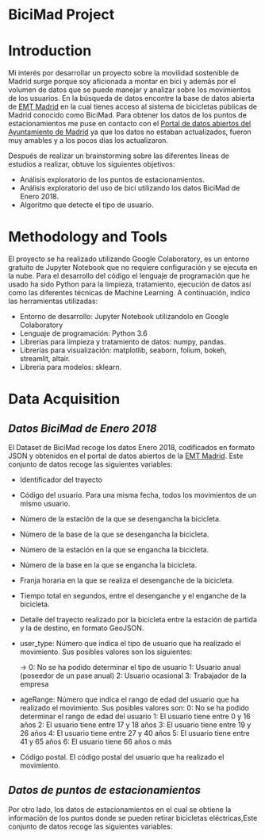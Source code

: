 # BiciMad Project

# Introduction
Mi interés por desarrollar un proyecto sobre la movilidad sostenible de Madrid surge porque soy aficionada a montar en bici y además por el volumen de datos que se puede manejar y analizar sobre los movimientos de los usuarios. En la búsqueda de datos encontre la base de datos abierta de [EMT Madrid](https://opendata.emtmadrid.es/Datos-estaticos/Datos-generales-(1)) en la cual tienes acceso al sistema de bicicletas públicas de Madrid conocido como BiciMad. Para obtener los datos de los puntos de estacionamientos me puse en contacto con el [Portal de datos abiertos del Ayuntamiento de Madrid](https://datos.madrid.es/sites/v/index.jsp?vgnextoid=e9b2a4059b4b7410VgnVCM2000000c205a0aRCRD&vgnextchannel=374512b9ace9f310VgnVCM100000171f5a0aRCRD) ya que los datos no estaban actualizados, fueron muy amables y a los pocos días los actualizaron. 

Después de realizar un brainstorming sobre las diferentes líneas de estudios a realizar, obtuve los siguientes objetivos:

- Análisis exploratorio de los puntos de estacionamientos.
- Análisis exploratorio del uso de bici utilizando los datos BiciMad de Enero 2018.
- Algoritmo que detecte el tipo de usuario.

# Methodology and Tools
El proyecto se ha realizado utilizando Google Colaboratory, es un entorno gratuito de Jupyter Notebook que no requiere configuración y se ejecuta en la nube. Para el desarrollo del código el lenguaje de programación que he usado ha sido Python para la limpieza, tratamiento, ejecución de datos así como las diferentes técnicas de Machine Learning. A continuación, indico las herramientas utilizadas:

- Entorno de desarrollo: Jupyter Notebook utilizandolo en Google Colaboratory
- Lenguaje de programación: Python 3.6
- Librerías para limpieza y tratamiento de datos: numpy, pandas.
- Librerías para visualización: matplotlib, seaborn, folium, bokeh, streamlit, altair.
- Librería para modelos: sklearn.

# Data Acquisition

## *Datos BiciMad de Enero 2018*
El Dataset de BiciMad recoge los datos Enero 2018, codificados en formato JSON y obtenidos en el portal de datos abiertos de la [EMT Madrid](https://opendata.emtmadrid.es/Datos-estaticos/Datos-generales-(1)). Este conjunto de datos recoge las siguientes variables:

- Identificador del trayecto

- Código del usuario. Para una misma fecha, todos los movimientos de un mismo usuario.

- Número de la estación de la que se desengancha la bicicleta.

- Número de la base de la que se desengancha la bicicleta.

- Número de la estación en la que se engancha la bicicleta.

- Número de la base en la que se engancha la bicicleta.

-  Franja horaria en la que se realiza el desenganche de la bicicleta.

- Tiempo total en segundos, entre el desenganche y el enganche de la bicicleta. 

- Detalle del trayecto realizado por la bicicleta entre la estación de partida y la de destino, en formato GeoJSON. 

- user_type: Número que indica el tipo de usuario que ha realizado el movimiento. Sus posibles valores son los siguientes:

  -> 0: No se ha podido determinar el tipo de usuario
  1: Usuario anual (poseedor de un pase anual)
  2: Usuario ocasional
  3: Trabajador de la empresa 

- ageRange: Número que indica el rango de edad del usuario que ha realizado el
movimiento. Sus posibles valores son:
0: No se ha podido determinar el rango de edad del usuario
1: El usuario tiene entre 0 y 16 años
2: El usuario tiene entre 17 y 18 años
3: El usuario tiene entre 19 y 26 años
4: El usuario tiene entre 27 y 40 años
5: El usuario tiene entre 41 y 65 años
6: El usuario tiene 66 años o más 

- Código postal. El código postal del usuario que ha realizado el movimiento. 

## *Datos de puntos de estacionamientos*
Por otro lado, los datos de estacionamientos en el cual se obtiene la información de los puntos donde se pueden retirar bicicletas eléctricas,Este conjunto de datos recoge las siguientes variables: 







